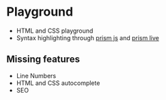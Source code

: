 # Playground

- HTML and CSS playground
- Syntax highlighting through [prism js](https://prismjs.com/) and [prism live](https://live.prismjs.com/)

## Missing features

- Line Numbers
- HTML and CSS autocomplete
- SEO
